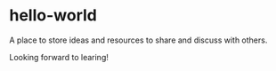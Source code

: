 # hello-world
A place to store ideas and resources to share and discuss with others.

Looking forward to learing!
